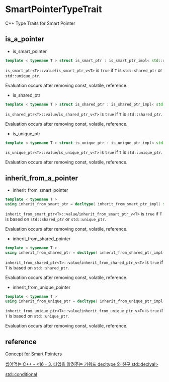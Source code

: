 # SmartPointerTypeTrait
C++ Type Traits for Smart Pointer


## is_a_pointer
* is_smart_pointer<T>
```c++
template < typename T > struct is_smart_ptr : is_smart_ptr_impl< std::remove_cv_t< std::remove_reference_t< T > > > {};
```
```is_smart_ptr<T>::value```/```is_smart_ptr_v<T>``` is ```true``` if ```T``` is ```std::shared_ptr``` or ```std::unique_ptr```.

Evaluation occurs after removing const, volatile, reference.
* is_shared_ptr<T>
```c++
template < typename T > struct is_shared_ptr : is_shared_ptr_impl< std::remove_cv_t< std::remove_reference_t< T > > > {};
```
```is_shared_ptr<T>::value```/```is_shared_ptr_v<T>``` is ```true``` if ```T``` is ```std::shared_ptr```.

Evaluation occurs after removing const, volatile, reference.
* is_unique_ptr<T>
```c++
template < typename T > struct is_unique_ptr : is_unique_ptr_impl< std::remove_cv_t< std::remove_reference_t< T > > > {};
```
```is_unique_ptr<T>::value```/```is_unique_ptr_v<T>``` is ```true``` if ```T``` is ```std::unique_ptr```.

Evaluation occurs after removing const, volatile, reference.

## inherit_from_a_pointer
* inherit_from_smart_pointer<T>
```c++
template < typename T >
using inherit_from_smart_ptr = decltype( inherit_from_smart_ptr_impl( std::declval< std::remove_cv_t< std::remove_reference_t< T > >* >() ) );
```
```inherit_from_smart_ptr<T>::value```/```inherit_from_smart_ptr_v<T>``` is ```true``` if ```T``` is based on ```std::shared_ptr``` or ```std::unique_ptr```.

Evaluation occurs after removing const, volatile, reference.

* inherit_from_shared_pointer<T>
```c++
template < typename T >
using inherit_from_shared_ptr = decltype( inherit_from_shared_ptr_impl( std::declval< std::remove_cv_t< std::remove_reference_t< T > >* >() ) );
```
```inherit_from_shared_ptr<T>::value```/```inherit_from_shared_ptr_v<T>``` is ```true``` if ```T``` is based on ```std::shared_ptr```.

Evaluation occurs after removing const, volatile, reference.

* inherit_from_unique_pointer<T>
```c++
template < typename T >
using inherit_from_unique_ptr = decltype( inherit_from_unique_ptr_impl( std::declval< std::remove_cv_t< std::remove_reference_t< T > >* >() ) );
```
```inherit_from_unique_ptr<T>::value```/```inherit_from_unique_ptr_v<T>``` is ```true``` if ```T``` is based on ```std::unique_ptr```.

Evaluation occurs after removing const, volatile, reference.

## reference

[Concept for Smart Pointers](https://stackoverflow.com/questions/65752626/concept-for-smart-pointers)

[씹어먹는 C++ - <16 - 3. 타입을 알려주는 키워드 decltype 와 친구 std::declval>](https://modoocode.com/294)

[std::conditional](https://en.cppreference.com/w/cpp/types/conditional)
